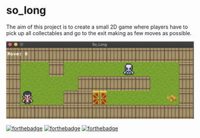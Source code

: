 # so_long

The aim of this project is to create a small 2D game where players have to pick up all collectables and go to the exit making as few moves as possible.

![screenshot for the game](https://raw.githubusercontent.com/Ra-Wo/so_long/main/ScreenShot.png)

[![forthebadge](https://forthebadge.com/images/badges/made-with-c.svg)](https://forthebadge.com)
[![forthebadge](https://forthebadge.com/images/badges/built-with-love.svg)](https://forthebadge.com)
[![forthebadge](https://forthebadge.com/images/badges/powered-by-coffee.svg)](https://forthebadge.com)

